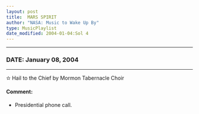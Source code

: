 ```yaml
---
layout: post
title:  MARS SPIRIT
author: "NASA: Music to Wake Up By"
type: MusicPlaylist
date_modified: 2004-01-04:Sol 4
---
```


----
### DATE: January 08, 2004
----
✫ Hail to the Chief by Mormon Tabernacle Choir

#### Comment:
* Presidential phone call.
